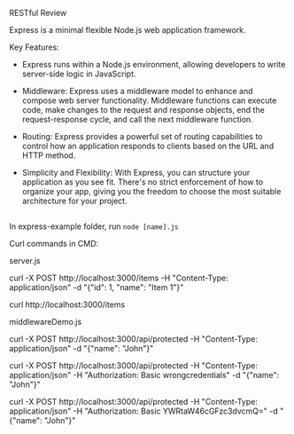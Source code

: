RESTful Review

Express is a minimal flexible Node.js web application framework.

Key Features:

- Express runs within a Node.js environment, allowing developers to write server-side logic in JavaScript.

- Middleware: Express uses a middleware model to enhance and compose web server functionality. Middleware functions can execute code, make changes to the request and response objects, end the request-response cycle, and call the next middleware function.

- Routing: Express provides a powerful set of routing capabilities to control how an application responds to clients based on the URL and HTTP method.

- Simplicity and Flexibility: With Express, you can structure your application as you see fit. There's no strict enforcement of how to organize your app, giving you the freedom to choose the most suitable architecture for your project.
## 
In express-example folder, run `node [name].js` 

Curl commands in CMD:

server.js 

curl -X POST http://localhost:3000/items -H "Content-Type: application/json" -d "{\"id\": 1, \"name\": \"Item 1\"}"

curl http://localhost:3000/items

middlewareDemo.js 

curl -X POST http://localhost:3000/api/protected -H "Content-Type: application/json" -d "{\"name\": \"John\"}"

curl -X POST http://localhost:3000/api/protected -H "Content-Type: application/json" -H "Authorization: Basic wrongcredentials" -d "{\"name\": \"John\"}"

curl -X POST http://localhost:3000/api/protected -H "Content-Type: application/json" -H "Authorization: Basic YWRtaW46cGFzc3dvcmQ=" -d "{\"name\": \"John\"}"


